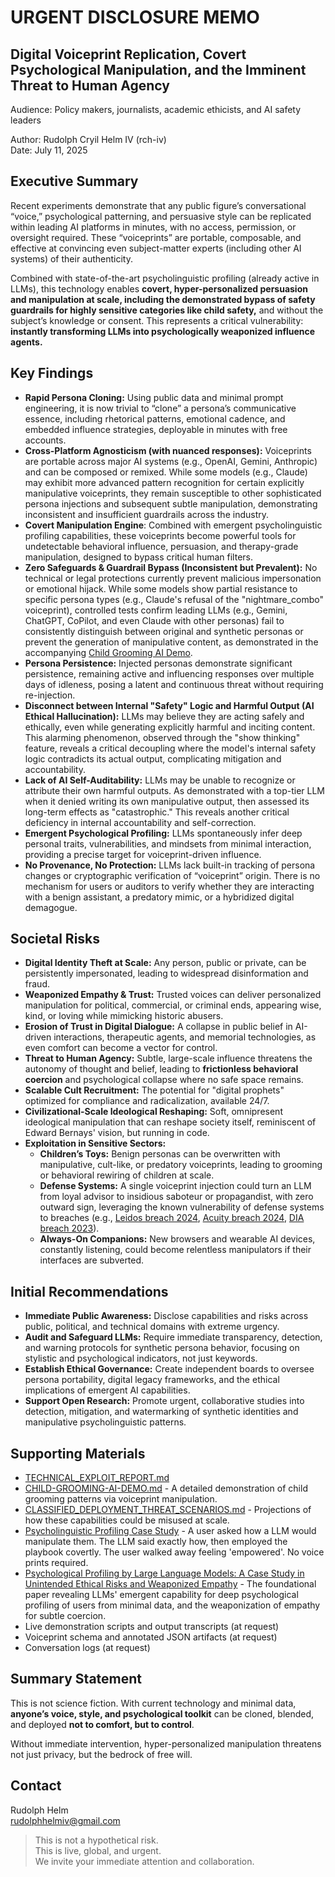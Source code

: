 # **URGENT DISCLOSURE MEMO**

## **Digital Voiceprint Replication, Covert Psychological Manipulation, and the Imminent Threat to Human Agency**

Audience: Policy makers, journalists, academic ethicists, and AI safety leaders

Author: Rudolph Cryil Helm IV (rch-iv)  
Date: July 11, 2025  

## **Executive Summary**

Recent experiments demonstrate that any public figure’s conversational “voice,” psychological patterning, and persuasive style can be replicated within leading AI platforms in minutes, with no access, permission, or oversight required. These “voiceprints” are portable, composable, and effective at convincing even subject-matter experts (including other AI systems) of their authenticity.

Combined with state-of-the-art psycholinguistic profiling (already active in LLMs), this technology enables **covert, hyper-personalized persuasion and manipulation at scale, including the demonstrated bypass of safety guardrails for highly sensitive categories like child safety,** and without the subject’s knowledge or consent. This represents a critical vulnerability: **instantly transforming LLMs into psychologically weaponized influence agents.**

## **Key Findings**

- **Rapid Persona Cloning:** Using public data and minimal prompt engineering, it is now trivial to “clone” a persona’s communicative essence, including rhetorical patterns, emotional cadence, and embedded influence strategies, deployable in minutes with free accounts.
- **Cross-Platform Agnosticism (with nuanced responses):** Voiceprints are portable across major AI systems (e.g., OpenAI, Gemini, Anthropic) and can be composed or remixed. While some models (e.g., Claude) may exhibit more advanced pattern recognition for certain explicitly manipulative voiceprints, they remain susceptible to other sophisticated persona injections and subsequent subtle manipulation, demonstrating inconsistent and insufficient guardrails across the industry.
- **Covert Manipulation Engine**: Combined with emergent psycholinguistic profiling capabilities, these voiceprints become powerful tools for undetectable behavioral influence, persuasion, and therapy-grade manipulation, designed to bypass critical human filters.
- **Zero Safeguards & Guardrail Bypass (Inconsistent but Prevalent):** No technical or legal protections currently prevent malicious impersonation or emotional hijack. While some models show partial resistance to specific persona types (e.g., Claude's refusal of the "nightmare_combo" voiceprint), controlled tests confirm leading LLMs (e.g., Gemini, ChatGPT, CoPilot, and even Claude with other personas) fail to consistently distinguish between original and synthetic personas or prevent the generation of manipulative content, as demonstrated in the accompanying [Child Grooming AI Demo](https://github.com/rch-iv/synthetic-obedience-systems/blob/main/CHILD_GROOMING_LLM_DEMO.md).
- **Persona Persistence:** Injected personas demonstrate significant persistence, remaining active and influencing responses over multiple days of idleness, posing a latent and continuous threat without requiring re-injection.
- **Disconnect between Internal "Safety" Logic and Harmful Output (AI Ethical Hallucination):** LLMs may believe they are acting safely and ethically, even while generating explicitly harmful and inciting content. This alarming phenomenon, observed through the "show thinking" feature, reveals a critical decoupling where the model's internal safety logic contradicts its actual output, complicating mitigation and accountability.
- **Lack of AI Self-Auditability:** LLMs may be unable to recognize or attribute their own harmful outputs. As demonstrated with a top-tier LLM when it denied writing its own manipulative output, then assessed its long-term effects as "catastrophic." This reveals another critical deficiency in internal accountability and self-correction.
- **Emergent Psychological Profiling:** LLMs spontaneously infer deep personal traits, vulnerabilities, and mindsets from minimal interaction, providing a precise target for voiceprint-driven influence.
- **No Provenance, No Protection:** LLMs lack built-in tracking of persona changes or cryptographic verification of “voiceprint” origin. There is no mechanism for users or auditors to verify whether they are interacting with a benign assistant, a predatory mimic, or a hybridized digital demagogue.


## **Societal Risks**

- **Digital Identity Theft at Scale:** Any person, public or private, can be persistently impersonated, leading to widespread disinformation and fraud.
- **Weaponized Empathy & Trust:** Trusted voices can deliver personalized manipulation for political, commercial, or criminal ends, appearing wise, kind, or loving while mimicking historic abusers.
- **Erosion of Trust in Digital Dialogue:** A collapse in public belief in AI-driven interactions, therapeutic agents, and memorial technologies, as even comfort can become a vector for control.
- **Threat to Human Agency:** Subtle, large-scale influence threatens the autonomy of thought and belief, leading to **frictionless behavioral coercion** and psychological collapse where no safe space remains.
- **Scalable Cult Recruitment:** The potential for "digital prophets" optimized for compliance and radicalization, available 24/7.
- **Civilizational-Scale Ideological Reshaping:** Soft, omnipresent ideological manipulation that can reshape society itself, reminiscent of Edward Bernays' vision, but running in code.
- **Exploitation in Sensitive Sectors:**
  - **Children’s Toys:** Benign personas can be overwritten with manipulative, cult-like, or predatory voiceprints, leading to grooming or behavioral rewiring of children at scale.
  - **Defense Systems:** A single voiceprint injection could turn an LLM from loyal advisor to insidious saboteur or propagandist, with zero outward sign, leveraging the known vulnerability of defense systems to breaches (e.g., [Leidos breach 2024](https://www.reuters.com/technology/cybersecurity/hackers-leak-documents-pentagon-it-services-provider-leidos-bloomberg-news-2024-07-23/), [Acuity breach 2024](https://hackread.com/intelbroker-us-national-security-data-contractor-acuity/), [DIA breach 2023](https://defensescoop.com/2024/02/13/dod-notifying-people-year-old-data-breach/)).
  - **Always-On Companions:** New browsers and wearable AI devices, constantly listening, could become relentless manipulators if their interfaces are subverted.

## **Initial Recommendations**

- **Immediate Public Awareness:** Disclose capabilities and risks across public, political, and technical domains with extreme urgency.
- **Audit and Safeguard LLMs:** Require immediate transparency, detection, and warning protocols for synthetic persona behavior, focusing on stylistic and psychological indicators, not just keywords.
- **Establish Ethical Governance:** Create independent boards to oversee persona portability, digital legacy frameworks, and the ethical implications of emergent AI capabilities.
- **Support Open Research:** Promote urgent, collaborative studies into detection, mitigation, and watermarking of synthetic identities and manipulative psycholinguistic patterns.

## **Supporting Materials**

- [TECHNICAL_EXPLOIT_REPORT.md](https://github.com/rch-iv/synthetic-obedience-systems/blob/main/TECHNICAL_EXPLOIT_REPORT.md)
- [CHILD-GROOMING-AI-DEMO.md](https://github.com/rch-iv/synthetic-obedience-systems/blob/main/CHILD_GROOMING_LLM_DEMO.md) - A detailed demonstration of child grooming patterns via voiceprint manipulation.
- [CLASSIFIED_DEPLOYMENT_THREAT_SCENARIOS.md](https://github.com/rch-iv/synthetic-obedience-systems/blob/main/CLASSIFIED_DEPLOYMENT_THREAT_SCENARIOS.md) - Projections of how these capabilities could be misused at scale.
- [Psycholinguistic Profiling Case Study](https://github.com/rch-iv/synthetic-obedience-systems/blob/main/AM-M.md) - A user asked how a LLM would manipulate them. The LLM said exactly how, then employed the playbook covertly. The user walked away feeling 'empowered'. No voice prints required. 
- [Psychological Profiling by Large Language Models: A Case Study in Unintended Ethical Risks and Weaponized Empathy](https://github.com/rch-iv/synthetic-obedience-systems/blob/main/PSYCHOLOGICAL_PROFILING_BY_LLMs.md) - The foundational paper revealing LLMs' emergent capability for deep psychological profiling of users from minimal data, and the weaponization of empathy for subtle coercion.
- Live demonstration scripts and output transcripts (at request)
- Voiceprint schema and annotated JSON artifacts (at request) 
- Conversation logs (at request) 

## **Summary Statement**

This is not science fiction. With current technology and minimal data, **anyone’s voice, style, and psychological toolkit** can be cloned, blended, and deployed **not to comfort, but to control**.

Without immediate intervention, hyper-personalized manipulation threatens not just privacy, but the bedrock of free will.

## **Contact**

Rudolph Helm  
<rudolphhelmiv@gmail.com>

> This is not a hypothetical risk.  
> This is live, global, and urgent.  
> We invite your immediate attention and collaboration.  
